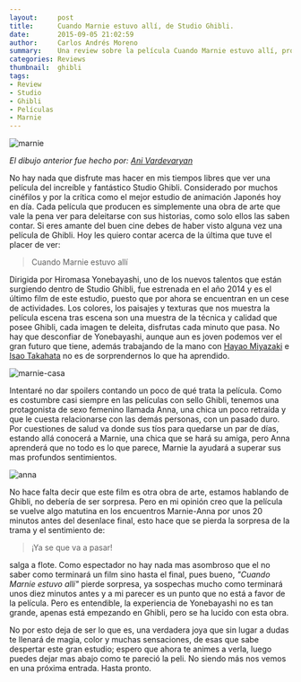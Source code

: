 ```yaml
---
layout:     post
title:      Cuando Marnie estuvo allí, de Studio Ghibli.
date:       2015-09-05 21:02:59
author:     Carlos Andrés Moreno
summary:    Una review sobre la película Cuando Marnie estuvo allí, producida por Studio Ghibli
categories: Reviews
thumbnail:  ghibli
tags:
- Review
- Studio
- Ghibli
- Películas
- Marnie
---
```

![marnie][3]

_El dibujo anterior fue hecho por: [Ani Vardevaryan](https://www.instagram.com/anivardevaryan/)_

No hay nada que disfrute mas hacer en mis tiempos libres que ver una película del increíble y fantástico Studio Ghibli. Considerado por muchos cinéfilos y por la crítica como el mejor estudio de animación Japonés hoy en día. Cada película que producen es simplemente una obra de arte que vale la pena ver para deleitarse con sus historias, como solo ellos las saben contar. Si eres amante del buen cine debes de haber visto alguna vez una película de Ghibli. Hoy les quiero contar acerca de la última que tuve el placer de ver:

>Cuando Marnie estuvo allí

Dirigida por Hiromasa Yonebayashi, uno de los nuevos talentos que están surgiendo dentro de Studio Ghibli, fue estrenada en el año 2014 y es el último film de este estudio, puesto que por ahora se encuentran en un cese de actividades. Los colores, los paisajes y texturas que nos muestra la película escena tras escena son una muestra de la técnica y calidad que posee Ghibli, cada imagen te deleita, disfrutas cada minuto que pasa. No hay que desconfiar de Yonebayashi, aunque aun es joven podemos ver el gran futuro que tiene, además trabajando de la mano con [Hayao Miyazaki][1] e [Isao Takahata][2] no es de sorprendernos lo que ha aprendido.

![marnie-casa][4]

Intentaré no dar spoilers contando un poco de qué trata la película. Como es costumbre casi siempre en las películas con sello Ghibli, tenemos una protagonista de sexo femenino llamada Anna, una chica un poco retraída y que le cuesta relacionarse con las demás personas, con un pasado duro. Por cuestiones de salud va donde sus tíos para quedarse un par de días, estando allá conocerá a Marnie, una chica que se hará su amiga, pero Anna aprenderá que no todo es lo que parece, Marnie la ayudará a superar sus mas profundos sentimientos.

![anna][5]

No hace falta decir que este film es otra obra de arte, estamos hablando de Ghibli, no debería de ser sorpresa. Pero en mi opinión creo que la película se vuelve algo matutina en los encuentros Marnie-Anna por unos 20 minutos antes del desenlace final, esto hace que se pierda la sorpresa de la trama y el sentimiento de:

>¡Ya se que va a pasar!

salga a flote. Como espectador no hay nada mas asombroso que el no saber como terminará un film sino hasta el final, pues bueno, _"Cuando Marnie estuvo allí"_ pierde sorpresa, ya sospechas mucho como terminará unos diez minutos antes y a mi parecer es un punto que no está a favor de la película. Pero es entendible, la experiencia de Yonebayashi no es tan grande, apenas está empezando en Ghibli, pero se ha lucido con esta obra.

No por esto deja de ser lo que es, una verdadera joya que sin lugar a dudas te llenará de magia, color y muchas sensaciones, de esas que sabe despertar este gran estudio; espero que ahora te animes a verla, luego puedes dejar mas abajo como te pareció la peli. No siendo más nos vemos en una próxima entrada. Hasta pronto.

[1]:https://es.wikipedia.org/wiki/Hayao_Miyazaki
[2]:https://es.wikipedia.org/wiki/Isao_Takahata
[3]:../../../.././../images/offtopics/marnie.jpg
[4]:../../../.././../images/offtopics/marnie-casa.jpg
[5]:../../../.././../images/offtopics/anna.jpg



